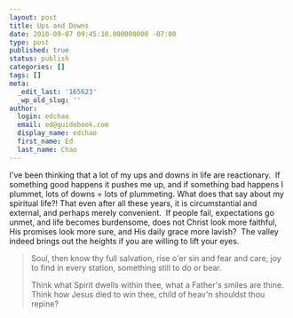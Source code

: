 ```yaml
---
layout: post
title: Ups and Downs
date: 2010-09-07 09:45:10.000000000 -07:00
type: post
published: true
status: publish
categories: []
tags: []
meta:
  _edit_last: '165623'
  _wp_old_slug: ''
author:
  login: edchao
  email: ed@guidebook.com
  display_name: edchao
  first_name: Ed
  last_name: Chao
---
```

<p>I've been thinking that a lot of my ups and downs in life are reactionary.  If something good happens it pushes me up, and if something bad happens I plummet, lots of downs = lots of plummeting. What does that say about my spiritual life?! That even after all these years, it is circumstantial and external, and perhaps merely convenient.  If people fail, expectations go unmet, and life becomes burdensome, does not Christ look more faithful, His promises look more sure, and His daily grace more lavish?  The valley indeed brings out the heights if you are willing to lift your eyes.</p>
<blockquote><p>Soul, then know thy full salvation, rise o'er sin and fear and care, joy to find in every station, something still to do or bear.</p>
<p>Think what Spirit dwells within thee, what a Father's smiles are thine. Think how Jesus died to win thee, child of heav'n shouldst thou repine?</p></blockquote>
